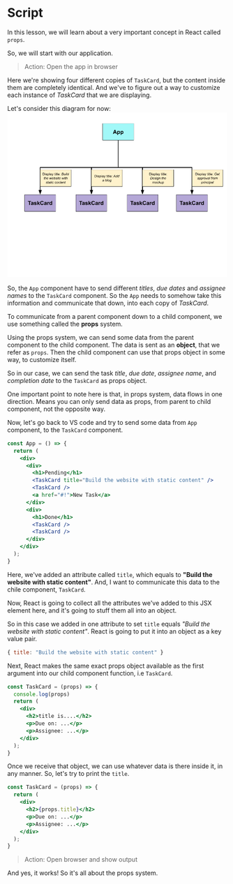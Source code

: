 # Script
In this lesson, we will learn about a very important concept in React called `props`.

So, we will start with our application. 

>Action: Open the app in browser

Here we're showing four different copies of `TaskCard`, but the content inside them are completely identical. And we've to figure out a way to customize each instance of *TaskCard* that we are displaying.

Let's consider this diagram for now:
![Props in React](props.png)

So, the `App` component have to send different *titles*, *due dates* and *assignee names* to the `TaskCard` component. So the `App` needs to somehow take this information and communicate that down, into each copy of *TaskCard*.

To communicate from a parent component down to a child component, we use something called the **props** system.

Using the props system, we can send some data from the parent component to the child component. The data is sent as an **object**, that we refer as `props`. Then the child component can use that props object in some way, to customize itself.

So in our case, we can send the task *title*, *due date*, *assignee name*, and *completion date* to the `TaskCard` as props object.

One important point to note here is that, in props system, data flows in one direction. Means you can only send data as props, from parent to child component, not the opposite way.

Now, let's go back to VS code and try to send some data from `App` component, to the `TaskCard` component.
```jsx
const App = () => {
  return (
    <div>
      <div>
        <h1>Pending</h1>
        <TaskCard title="Build the website with static content" />
        <TaskCard />
        <a href="#!">New Task</a>
      </div>
      <div>
        <h1>Done</h1>
        <TaskCard />
        <TaskCard />
      </div>
    </div>
  );
}
```
Here, we've added an attribute called `title`, which equals to **"Build the website with static content"**. And, I want to communicate this data to the chile component, `TaskCard`.

Now, React is going to collect all the attributes we've added to this JSX element here, and it's going to stuff them all into an object.

So in this case we added in one attribute to set `title` equals *"Build the website with static content"*. React is going to put it into an object as a key value pair.
```js
{ title: "Build the website with static content" }
```

Next, React makes the same exact props object available as the first argument into our child component function, i.e `TaskCard`.

```jsx
const TaskCard = (props) => {
  console.log(props)
  return (
    <div>
      <h2>title is....</h2>
      <p>Due on: ...</p>
      <p>Assignee: ...</p>
    </div>
  );
}
```
Once we receive that object, we can use whatever data is there inside it, in any manner. So, let's try to print the `title`.
```jsx
const TaskCard = (props) => {
  return (
    <div>
      <h2>{props.title}</h2>
      <p>Due on: ...</p>
      <p>Assignee: ...</p>
    </div>
  );
}
```
>Action: Open browser and show output

And yes, it works!
So it's all about the props system.